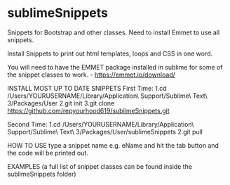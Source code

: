 # sublimeSnippets
Snippets for Bootstrap and other classes. Need to install Emmet to use all snippets.

Install Snippets to print out html templates, loops and CSS in one word.

You will need to have the EMMET package installed in sublime for some of the snippet classes to work. - https://emmet.io/download/

INSTALL MOST UP TO DATE SNIPPETS 
First Time:
1.cd /Users/YOURUSERNAME/Library/Application\ Support/Sublime\ Text\ 3/Packages/User
2.git init
3.git clone https://github.com/repyourhood619/sublimeSnippets.git

Second Time:
1.cd /Users/YOURUSERNAME/Library/Application\ Support/Sublime\ Text\ 3/Packages/User/sublimeSnippets
2.git pull

HOW TO USE
type a snippet name e.g. eName and hit the tab button and the code will be printed out.

EXAMPLES (a full list of snippet classes can be found inside the sublimeSnippets folder)
